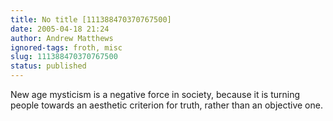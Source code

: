 ```yaml
---
title: No title [111388470370767500]
date: 2005-04-18 21:24
author: Andrew Matthews
ignored-tags: froth, misc
slug: 111388470370767500
status: published
---
```


New age mysticism is a negative force in society, because it is turning people towards an aesthetic criterion for truth, rather than an objective one.
